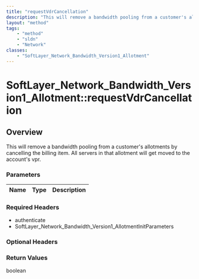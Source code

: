 ```yaml
---
title: "requestVdrCancellation"
description: "This will remove a bandwidth pooling from a customer's allotments by cancelling the billing item.  All servers in that a... "
layout: "method"
tags:
    - "method"
    - "sldn"
    - "Network"
classes:
    - "SoftLayer_Network_Bandwidth_Version1_Allotment"
---
```

# SoftLayer_Network_Bandwidth_Version1_Allotment::requestVdrCancellation
## Overview 
This will remove a bandwidth pooling from a customer's allotments by cancelling the billing item.  All servers in that allotment will get moved to the account's vpr. 

### Parameters 
|Name | Type | Description |
| --- | --- | --- |


### Required Headers
* authenticate
* SoftLayer_Network_Bandwidth_Version1_AllotmentInitParameters

### Optional Headers

### Return Values
boolean
